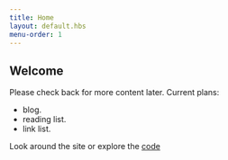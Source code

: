 ```yaml
---
title: Home
layout: default.hbs
menu-order: 1
---
```


## Welcome

Please check back for more content later. Current plans:

- blog.
- reading list.
- link list.

Look around the site or explore the [code](https://github.com/andreasvirkus/metalsmith-boilerplate)
